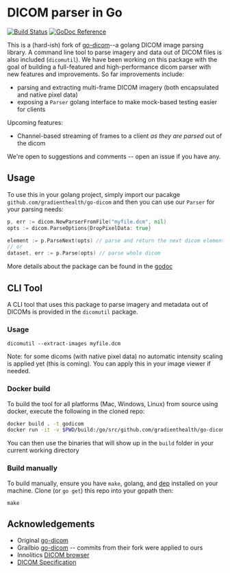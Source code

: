 # DICOM parser in Go
[![Build Status](https://travis-ci.org/gradienthealth/go-dicom.svg?branch=master)](https://travis-ci.org/gradienthealth/go-dicom)
[![GoDoc Reference](https://godoc.org/github.com/gradienthealth/go-dicom?status.svg)](https://godoc.org/github.com/gradienthealth/go-dicom)

This is a (hard-ish) fork of [go-dicom](https://github.com/gillesdemey/go-dicom)--a golang DICOM image parsing library. A command line tool to parse imagery and data out of DICOM files is also included (`dicomutil`). We have been working on this package with the goal of building a full-featured and high-performance dicom parser with new features and improvements. So far improvements include: 
* parsing and extracting multi-frame DICOM imagery (both encapsulated and native pixel data)
* exposing a `Parser` golang interface to make mock-based testing easier for clients

Upcoming features:
* Channel-based streaming of frames to a client _as they are parsed_ out of the dicom

We're open to suggestions and comments -- open an issue if you have any. 

## Usage
To use this in your golang project, simply import our pacakge `github.com/gradienthealth/go-dicom` and then you can use our `Parser` for your parsing needs:
```go 
p, err := dicom.NewParserFromFile("myfile.dcm", nil)
opts := dicom.ParseOptions{DropPixelData: true}

element := p.ParseNext(opts) // parse and return the next dicom element
// or
dataset, err := p.Parse(opts) // parse whole dicom
```
More details about the package can be found in the [godoc](https://godoc.org/github.com/gradienthealth/go-dicom)

## CLI Tool
A CLI tool that uses this package to parse imagery and metadata out of DICOMs is provided in the `dicomutil` package. 
### Usage
```
dicomutil --extract-images myfile.dcm
```
Note: for some dicoms (with native pixel data) no automatic intensity scaling is applied yet (this is coming). You can apply this in your image viewer if needed. 
### Docker build
To build the tool for all platforms (Mac, Windows, Linux) from source using docker, execute the following in the cloned repo:
```bash
docker build . -t godicom
docker run -it -v $PWD/build:/go/src/github.com/gradienthealth/go-dicom/build godicom make release
```
You can then use the binaries that will show up in the `build` folder in your current working directory
### Build manually
To build manually, ensure you have `make`, golang, and [dep](https://github.com/golang/dep) installed on your machine. Clone (or `go get`) this repo into your gopath then:
```
make
```

## Acknowledgements

* Original [go-dicom](https://github.com/gillesdemey/go-dicom)
* Grailbio [go-dicom](https://github.com/grailbio/go-dicom) -- commits from their fork were applied to ours
* Innolitics [DICOM browser](https://dicom.innolitics.com/ciods)
* [DICOM Specification](http://dicom.nema.org/medical/dicom/current/output/pdf/part05.pdf)
